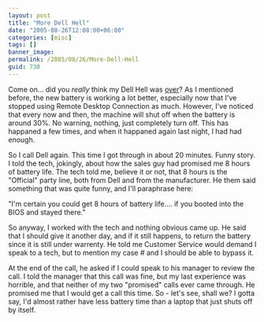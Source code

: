 ```yaml
---
layout: post
title: "More Dell Hell"
date: "2005-08-26T12:08:00+06:00"
categories: [misc]
tags: []
banner_image: 
permalink: /2005/08/26/More-Dell-Hell
guid: 730
---
```


Come on... did you <i>really</i> think my Dell Hell was <a href="http://ray.camdenfamily.com/index.cfm/2005/8/24/Dell-Hell-The-Finale">over</a>? As I mentioned before, the new battery is working a lot better, especially now that I've stopped using Remote Desktop Connection as much. However, I've noticed that every now and then, the machine will shut off when the battery is around 30%. No warning, nothing, just completely turn off. This has happaned a few times, and when it happaned again last night, I had had enough.

So I call Dell again. This time I got through in about 20 minutes. Funny story. I told the tech, jokingly, about how the sales guy had promised me 8 hours of battery life. The tech told me, believe it or not, that 8 hours is the "Official" party line, both from Dell and from the manufacturer. He them said something that was quite funny, and I'll paraphrase here:

"I'm certain you could get 8 hours of battery life.... if you booted into the BIOS and stayed there."

So anyway, I worked with the tech and nothing obvious came up. He said that I should give it another day, and if it still happens, to return the battery since it is still under warrenty. He told me Customer Service would demand I speak to a tech, but to mention my case # and I should be able to bypass it.

At the end of the call, he asked if I could speak to his manager to review the call. I told the manager that this call was fine, but my last experience was horrible, and that neither of my two "promised" calls ever came through. He promised me that I would get a call this time. So - let's see, shall we? I gotta say, I'd almost rather have less battery time than a laptop that just shuts off by itself.